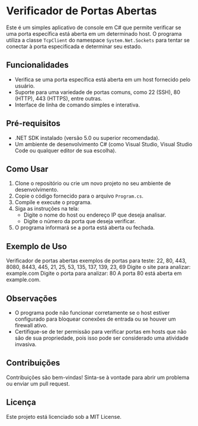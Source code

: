 # Verificador de Portas Abertas

Este é um simples aplicativo de console em C# que permite verificar se uma porta específica está aberta em um determinado host. O programa utiliza a classe `TcpClient` do namespace `System.Net.Sockets` para tentar se conectar à porta especificada e determinar seu estado.

## Funcionalidades

- Verifica se uma porta específica está aberta em um host fornecido pelo usuário.
- Suporte para uma variedade de portas comuns, como 22 (SSH), 80 (HTTP), 443 (HTTPS), entre outras.
- Interface de linha de comando simples e interativa.

## Pré-requisitos

- .NET SDK instalado (versão 5.0 ou superior recomendada).
- Um ambiente de desenvolvimento C# (como Visual Studio, Visual Studio Code ou qualquer editor de sua escolha).

## Como Usar

1. Clone o repositório ou crie um novo projeto no seu ambiente de desenvolvimento.
2. Copie o código fornecido para o arquivo `Program.cs`.
3. Compile e execute o programa.
4. Siga as instruções na tela:
   - Digite o nome do host ou endereço IP que deseja analisar.
   - Digite o número da porta que deseja verificar.
5. O programa informará se a porta está aberta ou fechada.

## Exemplo de Uso
Verificador de portas abertas exemplos de portas para teste: 22, 80, 443, 8080, 8443, 445, 21, 25, 53, 135, 137, 139, 23, 69 Digite o site para analizar: example.com Digite o porta para analizar: 80 A porta 80 está aberta em example.com.

## Observações

- O programa pode não funcionar corretamente se o host estiver configurado para bloquear conexões de entrada ou se houver um firewall ativo.
- Certifique-se de ter permissão para verificar portas em hosts que não são de sua propriedade, pois isso pode ser considerado uma atividade invasiva.

## Contribuições

Contribuições são bem-vindas! Sinta-se à vontade para abrir um problema ou enviar um pull request.

## Licença

Este projeto está licenciado sob a MIT License.

